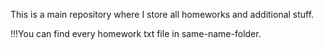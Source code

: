 This is a main repository where I store all homeworks and additional stuff.

!!!You can find every homework txt file in same-name-folder.

